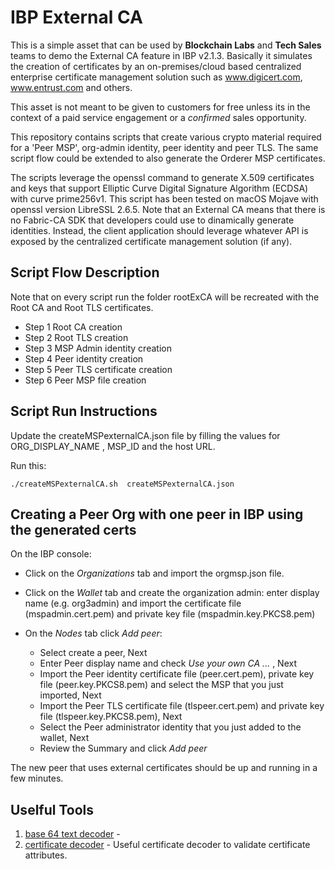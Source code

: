 # IBP External CA

This is a simple asset that can be used by **Blockchain Labs** and **Tech Sales** teams to demo the External CA feature in IBP v2.1.3. Basically it simulates the creation of certificates by an on-premises/cloud based centralized enterprise certificate management solution such as www.digicert.com, www.entrust.com and others. 

This asset is not meant to be given to customers for free unless its in the context of a paid service engagement or a *confirmed* sales opportunity.

This repository contains scripts that create various crypto material required for a 'Peer MSP', org-admin identity, peer identity and peer TLS. The same script flow could be extended to also generate the Orderer MSP certificates.

The scripts leverage the openssl command to generate X.509 certificates and keys that support Elliptic Curve Digital Signature Algorithm (ECDSA) with curve prime256v1. This script has been tested on macOS Mojave with openssl version LibreSSL 2.6.5. Note that an External CA means that there is no Fabric-CA SDK that developers could use to dinamically generate identities. Instead, the client application should leverage whatever API is exposed by the centralized certificate management solution (if any).


## Script Flow Description

Note that on every script run the folder rootExCA will be recreated with the Root CA and Root TLS certificates.

* Step 1 Root CA creation
* Step 2 Root TLS creation
* Step 3 MSP Admin identity creation
* Step 4 Peer identity creation
* Step 5 Peer TLS certificate creation
* Step 6 Peer MSP file creation


## Script Run Instructions

Update the createMSPexternalCA.json file by filling the values for ORG_DISPLAY_NAME
, MSP_ID and the host URL.

Run this:

    ./createMSPexternalCA.sh  createMSPexternalCA.json

## Creating a Peer Org with one peer in IBP using the generated certs

On the IBP console:

* Click on the *Organizations* tab and import the orgmsp.json file.
* Click on the *Wallet* tab and create the organization admin:  enter display name (e.g. org3admin) and import the certificate file (mspadmin.cert.pem) and private key file (mspadmin.key.PKCS8.pem)
* On the *Nodes* tab click *Add peer*:

    * Select create a peer, Next
    * Enter Peer display name and check *Use your own CA ...* , Next
    * Import the Peer identity certificate file (peer.cert.pem), private key file (peer.key.PKCS8.pem) and select the MSP that you just imported,  Next
    * Import the Peer TLS certificate file (tlspeer.cert.pem) and private key file (tlspeer.key.PKCS8.pem),  Next
    * Select the Peer administrator identity that you just added to the wallet, Next
    * Review the Summary and click *Add peer*

The new peer that uses external certificates should be up and running in a few minutes.

## Uselful Tools

1. [base 64 text decoder](https://www.base64decode.org  ) - 
2. [certificate decoder](https://certlogik.com/decoder/) - Useful certificate decoder to validate certificate attributes.


